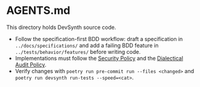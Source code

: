 # AGENTS.md

This directory holds DevSynth source code.

- Follow the specification-first BDD workflow: draft a specification in `../docs/specifications/` and add a failing BDD feature in `../tests/behavior/features/` before writing code.
- Implementations must follow the [Security Policy](../docs/policies/security.md) and the [Dialectical Audit Policy](../docs/policies/dialectical_audit.md).
- Verify changes with `poetry run pre-commit run --files <changed>` and `poetry run devsynth run-tests --speed=<cat>`.
